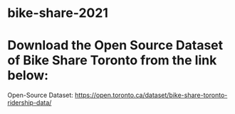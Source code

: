 # bike-share-2021

# Download the Open Source Dataset of Bike Share Toronto from the link below: 

Open-Source Dataset: 
https://open.toronto.ca/dataset/bike-share-toronto-ridership-data/
